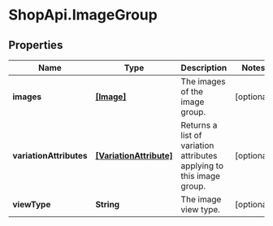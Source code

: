 # ShopApi.ImageGroup

## Properties

Name | Type | Description | Notes
------------ | ------------- | ------------- | -------------
**images** | [**[Image]**](Image.md) | The images of the image group. | [optional] 
**variationAttributes** | [**[VariationAttribute]**](VariationAttribute.md) | Returns a list of variation attributes applying to this image group. | [optional] 
**viewType** | **String** | The image view type. | [optional] 


